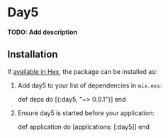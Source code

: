 # Day5

**TODO: Add description**

## Installation

If [available in Hex](https://hex.pm/docs/publish), the package can be installed as:

  1. Add day5 to your list of dependencies in `mix.exs`:

        def deps do
          [{:day5, "~> 0.0.1"}]
        end

  2. Ensure day5 is started before your application:

        def application do
          [applications: [:day5]]
        end

